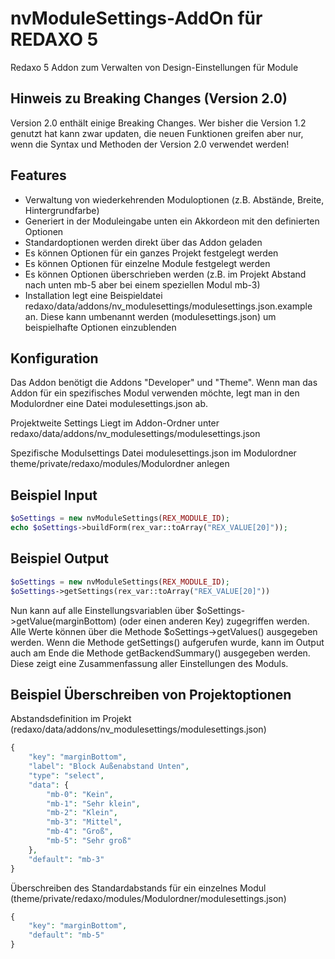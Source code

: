 # nvModuleSettings-AddOn für REDAXO 5

Redaxo 5 Addon zum Verwalten von Design-Einstellungen für Module

## Hinweis zu Breaking Changes (Version 2.0)
Version 2.0 enthält einige Breaking Changes. Wer bisher die Version 1.2 genutzt hat kann zwar updaten, die neuen Funktionen greifen aber nur, wenn die Syntax und Methoden der Version 2.0 verwendet werden!


## Features

- Verwaltung von wiederkehrenden Moduloptionen (z.B. Abstände, Breite, Hintergrundfarbe)
- Generiert in der Moduleingabe unten ein Akkordeon mit den definierten Optionen
- Standardoptionen werden direkt über das Addon geladen
- Es können Optionen für ein ganzes Projekt festgelegt werden
- Es können Optionen für einzelne Module festgelegt werden
- Es können Optionen überschrieben werden (z.B. im Projekt Abstand nach unten mb-5 aber bei einem speziellen Modul mb-3)
- Installation legt eine Beispieldatei redaxo/data/addons/nv_modulesettings/modulesettings.json.example an. Diese kann umbenannt werden (modulesettings.json) um beispielhafte Optionen einzublenden


## Konfiguration

Das Addon benötigt die Addons "Developer" und "Theme".
Wenn man das Addon für ein spezifisches Modul verwenden möchte, legt man in den Modulordner eine Datei modulesettings.json ab. 

Projektweite Settings
Liegt im Addon-Ordner unter redaxo/data/addons/nv_modulesettings/modulesettings.json

Spezifische Modulsettings
Datei modulesettings.json im Modulordner theme/private/redaxo/modules/Modulordner anlegen


## Beispiel Input

```php
$oSettings = new nvModuleSettings(REX_MODULE_ID);
echo $oSettings->buildForm(rex_var::toArray("REX_VALUE[20]"));
```

## Beispiel Output

```php
$oSettings = new nvModuleSettings(REX_MODULE_ID);
$oSettings->getSettings(rex_var::toArray("REX_VALUE[20]"))
```
Nun kann auf alle Einstellungsvariablen über $oSettings->getValue(marginBottom) (oder einen anderen Key) zugegriffen werden.
Alle Werte können über die Methode $oSettings->getValues() ausgegeben werden.
Wenn die Methode getSettings() aufgerufen wurde, kann im Output auch am Ende die Methode getBackendSummary() ausgegeben werden.
Diese zeigt eine Zusammenfassung aller Einstellungen des Moduls.


## Beispiel Überschreiben von Projektoptionen

Abstandsdefinition im Projekt (redaxo/data/addons/nv_modulesettings/modulesettings.json)

```php
{
	"key": "marginBottom",
	"label": "Block Außenabstand Unten",
	"type": "select",
	"data": {
		"mb-0": "Kein",
		"mb-1": "Sehr klein",
		"mb-2": "Klein",
		"mb-3": "Mittel",
		"mb-4": "Groß",
		"mb-5": "Sehr groß"
	},
	"default": "mb-3"
}
```

Überschreiben des Standardabstands für ein einzelnes Modul (theme/private/redaxo/modules/Modulordner/modulesettings.json)

```php
{
	"key": "marginBottom",
	"default": "mb-5"
}
```